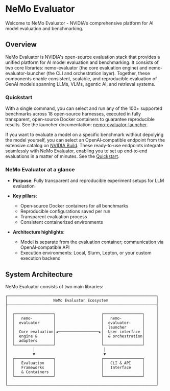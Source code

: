 # NeMo Evaluator

Welcome to NeMo Evaluator - NVIDIA's comprehensive platform for AI model evaluation and benchmarking.

## Overview

NeMo Evaluator is NVIDIA's open-source evaluation stack that provides a unified platform for AI model evaluation and benchmarking. It consists of two core libraries: nemo-evaluator (the core evaluation engine) and nemo-evaluator-launcher (the CLI and orchestration layer). Together, these components enable consistent, scalable, and reproducible evaluation of GenAI models spanning LLMs, VLMs, agentic AI, and retrieval systems.

### Quickstart

With a single command, you can select and run any of the 100+ supported benchmarks across 18 open‑source harnesses, executed in fully transparent, open‑source Docker containers to guarantee reproducible results. See the launcher documentation: [nemo-evaluator-launcher](nemo-evaluator-launcher/index.md).

If you want to evaluate a model on a specific benchmark without depolying the model yourself, you can select an OpenAI‑compatible endpoint from the extensive catalog on [NVIDIA Build](https://build.nvidia.com/models). These ready‑to‑use endpoints integrate seamlessly with NeMo Evaluator, enabling you to set up end‑to‑end evaluations in a matter of minutes. See the [Quickstart](nemo-evaluator-launcher/quickstart.md).


### NeMo Evaluator at a glance

- **Purpose**: Fully transparent and reproducible experiment setups for LLM evaluation

- **Key pillars**:
  - Open‑source Docker containers for all benchmarks
  - Reproducible configurations saved per run
  - Transparent evaluation process
  - Consistent containerized environments

- **Architecture highlights**:
  - Model is separate from the evaluation container; communication via OpenAI‑compatible API
  - Execution environments: Local, Slurm, Lepton, or your custom execution backend

## System Architecture

NeMo Evaluator consists of two main libraries:

```
┌─────────────────────────────────────────────────────────────────┐
│                    NeMo Evaluator Ecosystem                     │
├─────────────────────────────────────────────────────────────────┤
│                                                                 │
│  ┌─────────────────┐                    ┌─────────────────┐     │
│  │   nemo-         │                    │   nemo-         │     │
│  │  evaluator      │                    │  evaluator-     │     │
│  │                 │                    │  launcher       │     │
│  │  Core evaluation│◄──────────────────►│  User interface │     │
│  │  engine &       │                    │  & orchestration│     │
│  │  adapters       │                    │                 │     │
│  └─────────────────┘                    └─────────────────┘     │
│           │                              │                      │
│           ▼                              ▼                      │
│  ┌─────────────────┐                    ┌─────────────────┐     │
│  │   Evaluation    │                    │   CLI & API     │     │
│  │   Frameworks    │                    │   Interface     │     │
│  │   & Containers  │                    │                 │     │
│  └─────────────────┘                    └─────────────────┘     │
│                                                                 │
└─────────────────────────────────────────────────────────────────┘
```


